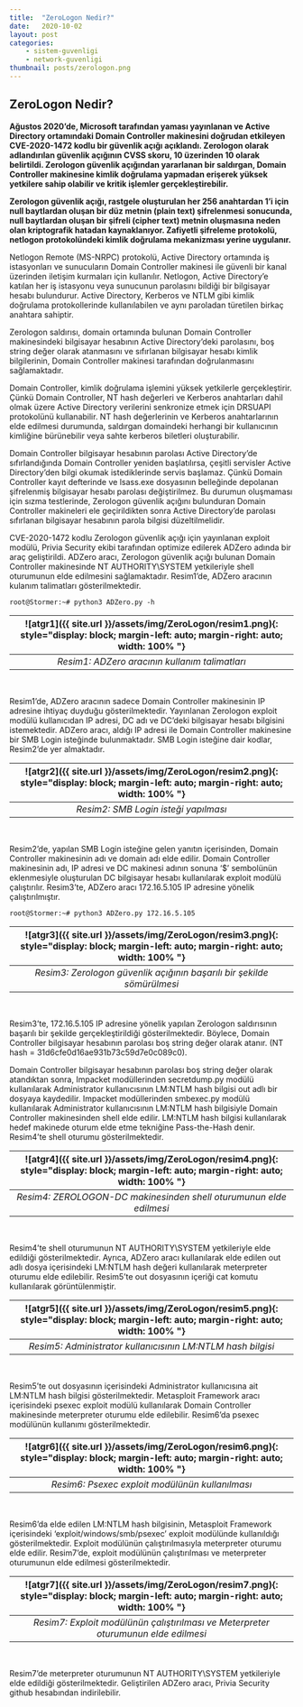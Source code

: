 ```yaml
---
title:  "ZeroLogon Nedir?"
date:   2020-10-02
layout: post
categories: 
    - sistem-guvenligi
    - network-guvenligi
thumbnail: posts/zerologon.png
---
```


## ZeroLogon Nedir?

**Ağustos 2020’de, Microsoft tarafından yaması yayınlanan ve Active Directory ortamındaki Domain Controller makinesini doğrudan etkileyen CVE-2020-1472 kodlu bir güvenlik açığı açıklandı. Zerologon olarak adlandırılan güvenlik açığının CVSS skoru, 10 üzerinden 10 olarak belirtildi. Zerologon güvenlik açığından yararlanan bir saldırgan, Domain Controller makinesine kimlik doğrulama yapmadan erişerek yüksek yetkilere sahip olabilir ve kritik işlemler gerçekleştirebilir.**

**Zerologon güvenlik açığı, rastgele oluşturulan her 256 anahtardan 1’i için null baytlardan oluşan bir düz metnin (plain text) şifrelenmesi sonucunda, null baytlardan oluşan bir şifreli (cipher text) metnin oluşmasına neden olan kriptografik hatadan kaynaklanıyor. Zafiyetli şifreleme protokolü, netlogon protokolündeki kimlik doğrulama mekanizması yerine uygulanır.**

Netlogon Remote (MS-NRPC) protokolü, Active Directory ortamında iş istasyonları ve sunucuların Domain Controller makinesi ile güvenli bir kanal üzerinden iletişim kurmaları için kullanılır. Netlogon, Active Directory’e katılan her iş istasyonu veya sunucunun parolasını bildiği bir bilgisayar hesabı bulundurur. Active Directory, Kerberos ve NTLM gibi kimlik doğrulama protokollerinde kullanılabilen ve aynı paroladan türetilen birkaç anahtara sahiptir.

Zerologon saldırısı, domain ortamında bulunan Domain Controller makinesindeki bilgisayar hesabının Active Directory’deki parolasını, boş string değer olarak atanmasını ve sıfırlanan bilgisayar hesabı kimlik bilgilerinin, Domain Controller makinesi tarafından doğrulanmasını sağlamaktadır.

Domain Controller, kimlik doğrulama işlemini yüksek yetkilerle gerçekleştirir. Çünkü Domain Controller, NT hash değerleri ve Kerberos anahtarları dahil olmak üzere Active Directory verilerini senkronize etmek için DRSUAPI protokolünü kullanabilir. NT hash değerlerinin ve Kerberos anahtarlarının elde edilmesi durumunda, saldırgan domaindeki herhangi bir kullanıcının kimliğine bürünebilir veya sahte kerberos biletleri oluşturabilir.

Domain Controller bilgisayar hesabının parolası Active Directory’de sıfırlandığında Domain Controller yeniden başlatılırsa, çeşitli servisler Active Directory’den bilgi okumak istediklerinde servis başlamaz. Çünkü Domain Controller kayıt defterinde ve lsass.exe dosyasının belleğinde depolanan şifrelenmiş bilgisayar hesabı parolası değiştirilmez. Bu durumun oluşmaması için sızma testlerinde, Zerologon güvenlik açığını bulunduran Domain Controller makineleri ele geçirildikten sonra Active Directory’de parolası sıfırlanan bilgisayar hesabının parola bilgisi düzeltilmelidir.

CVE-2020-1472 kodlu Zerologon güvenlik açığı için yayınlanan exploit modülü, Privia Security ekibi tarafından optimize edilerek ADZero adında bir araç geliştirildi. ADZero aracı, Zerologon güvenlik açığı bulunan Domain Controller makinesinde NT AUTHORITY\SYSTEM yetkileriyle shell oturumunun elde edilmesini sağlamaktadır. Resim1’de, ADZero aracının kulanım talimatları gösterilmektedir.

```linux
root@Stormer:~# python3 ADZero.py -h
```

| ![atgr1]({{ site.url }}/assets/img/ZeroLogon/resim1.png){: style="display: block; margin-left: auto; margin-right: auto; width: 100% "} |
|:--:|
| *Resim1: ADZero aracının kullanım talimatları* |

<br/>

Resim1’de, ADZero aracının sadece Domain Controller makinesinin IP adresine ihtiyaç duyduğu gösterilmektedir. Yayınlanan Zerologon exploit modülü kullanıcıdan IP adresi, DC adı ve DC’deki bilgisayar hesabı bilgisini istemektedir. ADZero aracı, aldığı IP adresi ile Domain Controller makinesine bir SMB Login isteğinde bulunmaktadır. SMB Login isteğine dair kodlar, Resim2’de yer almaktadır.

| ![atgr2]({{ site.url }}/assets/img/ZeroLogon/resim2.png){: style="display: block; margin-left: auto; margin-right: auto; width: 100% "} |
|:--:|
| *Resim2: SMB Login isteği yapılması* |

<br/>

Resim2’de, yapılan SMB Login isteğine gelen yanıtın içerisinden, Domain Controller makinesinin adı ve domain adı elde edilir. Domain Controller makinesinin adı, IP adresi ve DC makinesi adının sonuna ‘$’ sembolünün eklenmesiyle oluşturulan DC bilgisayar hesabı kullanılarak exploit modülü çalıştırılır. Resim3’te, ADZero aracı 172.16.5.105 IP adresine yönelik çalıştırılmıştır.

```linux
root@Stormer:~# python3 ADZero.py 172.16.5.105
```

| ![atgr3]({{ site.url }}/assets/img/ZeroLogon/resim3.png){: style="display: block; margin-left: auto; margin-right: auto; width: 100% "} |
|:--:|
| *Resim3: Zerologon güvenlik açığının başarılı bir şekilde sömürülmesi* |

<br/>

Resim3’te, 172.16.5.105 IP adresine yönelik yapılan Zerologon saldırısının başarılı bir şekilde gerçekleştirildiği gösterilmektedir. Böylece, Domain Controller bilgisayar hesabının parolası boş string değer olarak atanır. (NT hash = 31d6cfe0d16ae931b73c59d7e0c089c0).

Domain Controller bilgisayar hesabının parolası boş string değer olarak atandıktan sonra, Impacket modüllerinden secretdump.py modülü kullanılarak Administrator kullanıcısının LM:NTLM hash bilgisi out adlı bir dosyaya kaydedilir. Impacket modüllerinden smbexec.py modülü kullanılarak Administrator kullanıcısının LM:NTLM hash bilgisiyle Domain Controller makinesinden shell elde edilir. LM:NTLM hash bilgisi kullanılarak hedef makinede oturum elde etme tekniğine Pass-the-Hash denir. Resim4’te shell oturumu gösterilmektedir.

| ![atgr4]({{ site.url }}/assets/img/ZeroLogon/resim4.png){: style="display: block; margin-left: auto; margin-right: auto; width: 100% "} |
|:--:|
| *Resim4: ZEROLOGON-DC makinesinden shell oturumunun elde edilmesi* |

<br/>

Resim4’te shell oturumunun NT AUTHORITY\SYSTEM yetkileriyle elde edildiği gösterilmektedir. Ayrıca, ADZero aracı kullanılarak elde edilen out adlı dosya içerisindeki LM:NTLM hash değeri kullanılarak meterpreter oturumu elde edilebilir. Resim5’te out dosyasının içeriği cat komutu kullanılarak görüntülenmiştir.

| ![atgr5]({{ site.url }}/assets/img/ZeroLogon/resim5.png){: style="display: block; margin-left: auto; margin-right: auto; width: 100% "} |
|:--:|
| *Resim5: Administrator kullanıcısının LM:NTLM hash bilgisi* |

<br/>

Resim5’te out dosyasının içerisindeki Administrator kullanıcısına ait LM:NTLM hash bilgisi gösterilmektedir. Metasploit Framework aracı içerisindeki psexec exploit modülü kullanılarak Domain Controller makinesinde meterpreter oturumu elde edilebilir. Resim6’da psexec modülünün kullanımı gösterilmektedir.

| ![atgr6]({{ site.url }}/assets/img/ZeroLogon/resim6.png){: style="display: block; margin-left: auto; margin-right: auto; width: 100% "} |
|:--:|
| *Resim6: Psexec exploit modülünün kullanılması* |

<br/>

Resim6’da elde edilen LM:NTLM hash bilgisinin, Metasploit Framework içerisindeki ‘exploit/windows/smb/psexec’ exploit modülünde kullanıldığı gösterilmektedir. Exploit modülünün çalıştırılmasıyla meterpreter oturumu elde edilir. Resim7’de, exploit modülünün çalıştırılması ve meterpreter oturumunun elde edilmesi gösterilmektedir.

| ![atgr7]({{ site.url }}/assets/img/ZeroLogon/resim7.png){: style="display: block; margin-left: auto; margin-right: auto; width: 100% "} |
|:--:|
| *Resim7: Exploit modülünün çalıştırılması ve Meterpreter oturumunun elde edilmesi* |

<br/>

Resim7’de meterpreter oturumunun NT AUTHORITY\SYSTEM yetkileriyle elde edildiği gösterilmektedir. Geliştirilen ADZero aracı, Privia Security github hesabından indirilebilir.


